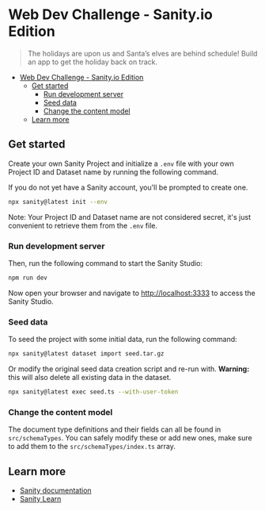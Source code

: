 # Web Dev Challenge - Sanity.io Edition

> The holidays are upon us and Santa’s elves are behind schedule! Build an app to get the holiday back on track.

- [Web Dev Challenge - Sanity.io Edition](#web-dev-challenge---sanityio-edition)
  - [Get started](#get-started)
    - [Run development server](#run-development-server)
    - [Seed data](#seed-data)
    - [Change the content model](#change-the-content-model)
  - [Learn more](#learn-more)

## Get started

Create your own Sanity Project and initialize a `.env` file with your own Project ID and Dataset name by running the following command.

If you do not yet have a Sanity account, you'll be prompted to create one.

```bash
npx sanity@latest init --env
```

Note: Your Project ID and Dataset name are not considered secret, it's just convenient to retrieve them from the `.env` file.

### Run development server

Then, run the following command to start the Sanity Studio:

```bash
npm run dev
```

Now open your browser and navigate to [http://localhost:3333](http://localhost:3333) to access the Sanity Studio.

### Seed data

To seed the project with some initial data, run the following command:

```bash
npx sanity@latest dataset import seed.tar.gz
```

Or modify the original seed data creation script and re-run with. **Warning:** this will also delete all existing data in the dataset.

```bash
npx sanity@latest exec seed.ts --with-user-token
```

### Change the content model

The document type definitions and their fields can all be found in `src/schemaTypes`. You can safely modify these or add new ones, make sure to add them to the `src/schemaTypes/index.ts` array.

## Learn more

- [Sanity documentation](https://www.sanity.io/docs)
- [Sanity Learn](https://www.sanity.io/learn)
